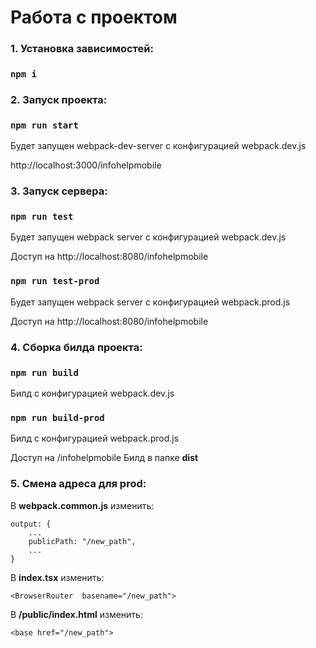 # Работа с проектом

### 1. Установка зависимостей:

### `npm i`

### 2. Запуск проекта:

### `npm run start`

Будет запущен webpack-dev-server с конфигурацией webpack.dev.js

http://localhost:3000/infohelpmobile

### 3. Запуск сервера:

### `npm run test`

Будет запущен webpack server с конфигурацией webpack.dev.js

Доступ на
http://localhost:8080/infohelpmobile

### `npm run test-prod`

Будет запущен webpack server с конфигурацией webpack.prod.js

Доступ на
http://localhost:8080/infohelpmobile

### 4. Сборка билда проекта:

### `npm run build`

Билд с конфигурацией webpack.dev.js

### `npm run build-prod`

Билд с конфигурацией webpack.prod.js

Доступ на /infohelpmobile
Билд в папке **dist**

### 5. Смена адреса для prod:

В **webpack.common.js** изменить:
```
output: {
	...
	publicPath: "/new_path",
	...
}
```

В **index.tsx** изменить:
```
<BrowserRouter  basename="/new_path">
```

В **/public/index.html** изменить:
```
<base href="/new_path">
```
